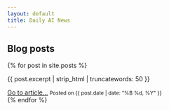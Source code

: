 ```yaml
---
layout: default
title: Daily AI News
---
```


<!-- # Hello, AI!

Welcome to AI News. Here you'll find the most interesting news about AI in a short and quick to read format. -->

## Blog posts

<!-- Check out my [first blog post](./_posts/2024-09-29-and-so-it-begins.md)! -->

{% for post in site.posts %}
<div class="post-content">
<!-- <h2>{{ post.title }}</h2> -->
<p>{{ post.excerpt | strip_html | truncatewords: 50 }}</p>
<a href="{{ post.url | relative_url }}" class="post-link">Go to article...</a>
<small>Posted on {{ post.date | date: "%B %d, %Y" }}</small>
</div>
{% endfor %}
